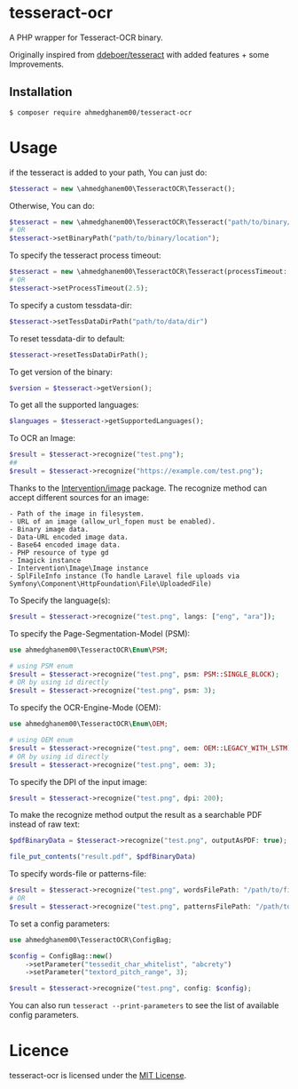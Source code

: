 # tesseract-ocr

A PHP wrapper for Tesseract-OCR binary.

Originally inspired from [ddeboer/tesseract](https://github.com/ddeboer/tesseract) with added features + some
Improvements.

## Installation

````
$ composer require ahmedghanem00/tesseract-ocr
````

# Usage

if the tesseract is added to your path, You can just do:

````php
$tesseract = new \ahmedghanem00\TesseractOCR\Tesseract();
````

Otherwise, You can do:

````php
$tesseract = new \ahmedghanem00\TesseractOCR\Tesseract("path/to/binary/location");
# OR
$tesseract->setBinaryPath("path/to/binary/location");
````

To specify the tesseract process timeout:

````php
$tesseract = new \ahmedghanem00\TesseractOCR\Tesseract(processTimeout: 3);
# OR
$tesseract->setProcessTimeout(2.5);
````

To specify a custom tessdata-dir:

````php
$tesseract->setTessDataDirPath("path/to/data/dir")
````

To reset tessdata-dir to default:

````php
$tesseract->resetTessDataDirPath();
````

To get version of the binary:

````php
$version = $tesseract->getVersion();
````

To get all the supported languages:

````php
$languages = $tesseract->getSupportedLanguages();
````

To OCR an Image:

````php
$result = $tesseract->recognize("test.png");
##
$result = $tesseract->recognize("https://example.com/test.png");
````

Thanks to the [Intervention/image](https://github.com/Intervention/image) package. The recognize method can accept
different sources for an image:

    - Path of the image in filesystem.
    - URL of an image (allow_url_fopen must be enabled).
    - Binary image data.
    - Data-URL encoded image data.
    - Base64 encoded image data.
    - PHP resource of type gd
    - Imagick instance
    - Intervention\Image\Image instance
    - SplFileInfo instance (To handle Laravel file uploads via Symfony\Component\HttpFoundation\File\UploadedFile)

To Specify the language(s):

````php
$result = $tesseract->recognize("test.png", langs: ["eng", "ara"]);
````

To specify the Page-Segmentation-Model (PSM):

````php
use ahmedghanem00\TesseractOCR\Enum\PSM;

# using PSM enum
$result = $tesseract->recognize("test.png", psm: PSM::SINGLE_BLOCK);
# OR by using id directly
$result = $tesseract->recognize("test.png", psm: 3);
````

To specify the OCR-Engine-Mode (OEM):

````php
use ahmedghanem00\TesseractOCR\Enum\OEM;

# using OEM enum
$result = $tesseract->recognize("test.png", oem: OEM::LEGACY_WITH_LSTM);
# OR by using id directly
$result = $tesseract->recognize("test.png", oem: 3);
````

To specify the DPI of the input image:

````php
$result = $tesseract->recognize("test.png", dpi: 200);
````

To make the recognize method output the result as a searchable PDF instead of raw text:

````php
$pdfBinaryData = $tesseract->recognize("test.png", outputAsPDF: true);

file_put_contents("result.pdf", $pdfBinaryData)
````

To specify words-file or patterns-file:

````php
$result = $tesseract->recognize("test.png", wordsFilePath: "/path/to/file");
# OR
$result = $tesseract->recognize("test.png", patternsFilePath: "/path/to/file");
````

To set a config parameters:

````php
use ahmedghanem00\TesseractOCR\ConfigBag;

$config = ConfigBag::new()
    ->setParameter("tessedit_char_whitelist", "abcrety")
    ->setParameter("textord_pitch_range", 3);

$result = $tesseract->recognize("test.png", config: $config);
````

You can also run `tesseract --print-parameters` to see the list of available config parameters.

# Licence

tesseract-ocr is licensed under the [MIT License](http://opensource.org/licenses/MIT).
